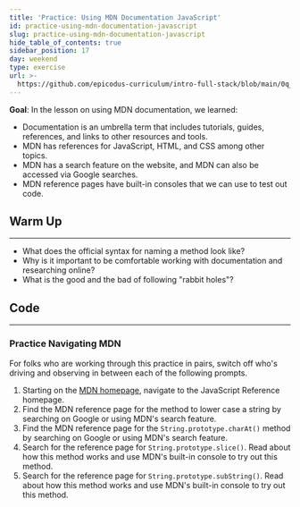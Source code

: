 ```yaml
---
title: 'Practice: Using MDN Documentation JavaScript'
id: practice-using-mdn-documentation-javascript
slug: practice-using-mdn-documentation-javascript
hide_table_of_contents: true
sidebar_position: 17
day: weekend
type: exercise
url: >-
  https://github.com/epicodus-curriculum/intro-full-stack/blob/main/0q_classwork_practice_using_mdn_documentation.md
---
```


**Goal**: In the lesson on using MDN documentation, we learned:

* Documentation is an umbrella term that includes tutorials, guides, references, and links to other resources and tools.
* MDN has references for JavaScript, HTML, and CSS among other topics.
* MDN has a search feature on the website, and MDN can also be accessed via Google searches.
* MDN reference pages have built-in consoles that we can use to test out code.

## Warm Up
<hr />

* What does the official syntax for naming a method look like?
* Why is it important to be comfortable working with documentation and researching online?
* What is the good and the bad of following "rabbit holes"?

## Code
<hr />

### Practice Navigating MDN

For folks who are working through this practice in pairs, switch off who's driving and observing in between each of the following prompts.

1. Starting on the [MDN homepage](https://developer.mozilla.org/en-US/), navigate to the JavaScript Reference homepage.
2. Find the MDN reference page for the method to lower case a string by searching on Google or using MDN's search feature.
3. Find the MDN reference page for the `String.prototype.charAt()` method by searching on Google or using MDN's search feature.
4. Search for the reference page for `String.prototype.slice()`. Read about how this method works and use MDN's built-in console to try out this method.
5. Search for the reference page for `String.prototype.subString()`. Read about how this method works and use MDN's built-in console to try out this method.